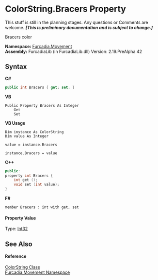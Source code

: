 # ColorString.Bracers Property 
This stuff is still in the planning stages. Any questions or Comments are welcome. _**\[This is preliminary documentation and is subject to change.\]**_

Bracers color

**Namespace:**&nbsp;<a href="N_Furcadia_Movement">Furcadia.Movement</a><br />**Assembly:**&nbsp;FurcadiaLib (in FurcadiaLib.dll) Version: 2.19.PreAlpha 42

## Syntax

**C#**<br />
``` C#
public int Bracers { get; set; }
```

**VB**<br />
``` VB
Public Property Bracers As Integer
	Get
	Set
```

**VB Usage**<br />
``` VB Usage
Dim instance As ColorString
Dim value As Integer

value = instance.Bracers

instance.Bracers = value
```

**C++**<br />
``` C++
public:
property int Bracers {
	int get ();
	void set (int value);
}
```

**F#**<br />
``` F#
member Bracers : int with get, set

```


#### Property Value
Type: <a href="http://msdn2.microsoft.com/en-us/library/td2s409d" target="_blank">Int32</a>

## See Also


#### Reference
<a href="T_Furcadia_Movement_ColorString">ColorString Class</a><br /><a href="N_Furcadia_Movement">Furcadia.Movement Namespace</a><br />